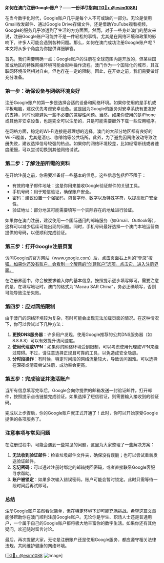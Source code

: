 **如何在澳门注册Google账户？——一份详尽指南[[TG💪+ @esim1088](https://t.me/s/esim1088)]**

在当今数字化时代，Google账户几乎是每个人不可或缺的一部分。无论是使用Gmail收发邮件、通过Google Drive存储文件，还是借助YouTube观看视频，Google的服务几乎渗透到了生活的方方面面。然而，对于一些身处澳门的朋友来说，注册Google账户可能并不是一件轻松的事情。尤其是在网络环境和政策的影响下，许多人可能会遇到各种问题。那么，如何在澳门成功注册Google账户呢？本文将从多个角度为你提供详细解答。

首先，我们需要明确一点：Google账户的注册在全球范围内是开放的，但某些国家或地区的特殊网络环境可能会影响操作流程。澳门作为一个国际化的城市，其互联网环境虽然相对自由，但也存在一定的限制。因此，在开始之前，我们需要做好充分准备。

### **第一步：确保设备与网络环境良好**

注册Google账户的第一步是选择合适的设备和网络环境。如果你使用的是手机或平板电脑，建议优先考虑安卓设备。这是因为Google的服务对安卓系统有更友好的支持，同时也能避免一些不必要的兼容性问题。当然，如果你使用的是iPhone或其他非安卓设备，也是完全可以注册的，只是可能需要额外下载一些应用程序。

在网络方面，稳定的Wi-Fi连接是最理想的选择。澳门的大部分地区都有良好的Wi-Fi覆盖，尤其是酒店、咖啡馆等公共场所。此外，为了避免因网络波动导致注册失败，建议选择信号较强的热点。如果你的网络环境较差，比如经常断线或者速度缓慢，可以尝试切换到其他网络试试。

### **第二步：了解注册所需的资料**

在开始注册之前，你需要准备好一些基本的信息。这些信息包括但不限于：

- 有效的电子邮件地址：这是你用来接收Google验证邮件的关键工具。
- 手机号码：用于短信验证，确保账户安全。
- 密码：建议设置一个强密码，包含字母、数字以及特殊字符，以提高账户安全性。
- 验证地址：部分地区可能需要填写一个实际存在的地址进行验证。

如果你在澳门注册，建议使用一个国际通用的邮箱服务（如Gmail、Outlook等），这样可以减少后续可能出现的问题。同时，手机号码最好选择一个澳门本地运营商提供的号码，以便顺利完成验证。

### **第三步：打开Google注册页面**

访问Google的官方网站（www.google.com）后，点击页面右上角的“登录”按钮。如果你还没有账户，会看到一个醒目的“创建账户”选项。点击它，进入注册界面。

在注册界面中，你会被要求输入你的基本信息。按照提示逐步填写即可。需要注意的是，在填写地址时，澳门的格式为“Macau SAR China”，务必正确填写，否则可能导致注册失败。

### **第四步：应对网络限制**

由于澳门的网络环境较为复杂，有时可能会出现无法加载页面的情况。在这种情况下，你可以尝试以下几种方法：

1. **更换DNS服务器**：许多用户发现，使用Google推荐的公共DNS服务器（如8.8.8.8）可以有效提升访问速度。
2. **使用代理或VPN**：如果你的网络环境受到限制，可以考虑使用代理或VPN来绕过障碍。不过，请注意选择正规且可靠的工具，以免造成安全隐患。
3. **分时段操作**：有时候，特定时间段的网络流量较大，导致访问困难。可以选择在深夜或清晨尝试注册，成功率会更高。

### **第五步：完成验证并激活账户**

当所有信息填写完毕后，Google会向你提供的邮箱发送一封验证邮件。打开邮件，按照提示点击链接完成验证。如果选择了短信验证，则需要输入接收到的验证码。

完成以上步骤后，你的Google账户就正式开通了！此时，你可以开始享受Google提供的各项服务了。

### **注意事项与常见问题**

在注册过程中，可能会遇到一些常见的问题，这里为大家整理了一些解决方案：

1. **无法收到验证邮件**：检查垃圾邮件文件夹，确保没有误删；也可以尝试重新发送验证邮件。
2. **忘记密码**：可以通过注册时绑定的邮箱找回密码，或者直接联系Google客服寻求帮助。
3. **账户被锁定**：如果多次输入错误密码，账户可能会暂时锁定。此时只需等待一段时间后再试即可。

### **总结**

注册Google账户虽然看似简单，但在特定环境下却可能充满挑战。希望这篇文章能够帮助你在澳门顺利注册Google账户。无论你是学生、职场人士还是普通用户，一个属于自己的Google账户都将极大地丰富你的数字生活。如果你还有其他疑问，欢迎随时留言讨论。

最后，再次提醒大家，无论是注册账户还是使用Google服务，都应遵守相关法律法规，共同维护健康的网络环境。

[[TG💪+ @esim1088](https://t.me/s/esim1088) ![Image](https://i.postimg.cc/4NQfJmqS/Snipaste-2025-05-13-00-14-12.png)]